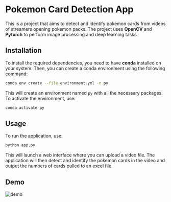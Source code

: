 # Pokemon Card Detection App

This is a project that aims to detect and identify pokemon cards from videos of streamers opening pokemon packs. The project uses **OpenCV** and **Pytorch** to perform image processing and deep learning tasks.

## Installation

To install the required dependencies, you need to have **conda** installed on your system. Then, you can create a conda environment using the following command:

```bash
conda env create --file environment.yml -n py
```

This will create an environment named `py` with all the necessary packages. To activate the environment, use:

```bash
conda activate py
```

## Usage

To run the application, use:

```bash
python app.py
```

This will launch a web interface where you can upload a video file. The application will then detect and identify the pokemon cards in the video and output the numbers of cards pulled to an excel file.

## Demo
![demo](https://github.com/ZeeshanGeoPk/pokemon-card-detection/assets/108798674/d78cae27-6926-4d20-9f1c-17a818d9cb79)
